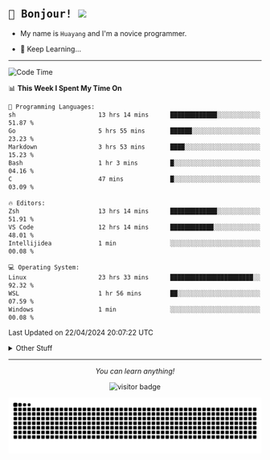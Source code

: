 <h2>
    <samp>🎉 Bonjour!  <img src="https://media.giphy.com/media/mGcNjsfWAjY5AEZNw6/giphy.gif" width="50"></samp>
</h2>

* My name is `Huayang` and I'm a novice programmer.


* 🧐 Keep Learning...

<hr>

<!--START_SECTION:waka-->
![Code Time](http://img.shields.io/badge/Code%20Time-2%2C312%20hrs%2015%20mins-blue)

📊 **This Week I Spent My Time On** 

```text
💬 Programming Languages: 
sh                       13 hrs 14 mins      █████████████░░░░░░░░░░░░   51.87 % 
Go                       5 hrs 55 mins       ██████░░░░░░░░░░░░░░░░░░░   23.23 % 
Markdown                 3 hrs 53 mins       ████░░░░░░░░░░░░░░░░░░░░░   15.23 % 
Bash                     1 hr 3 mins         █░░░░░░░░░░░░░░░░░░░░░░░░   04.16 % 
C                        47 mins             █░░░░░░░░░░░░░░░░░░░░░░░░   03.09 % 

🔥 Editors: 
Zsh                      13 hrs 14 mins      █████████████░░░░░░░░░░░░   51.91 % 
VS Code                  12 hrs 14 mins      ████████████░░░░░░░░░░░░░   48.01 % 
Intellijidea             1 min               ░░░░░░░░░░░░░░░░░░░░░░░░░   00.08 % 

💻 Operating System: 
Linux                    23 hrs 33 mins      ███████████████████████░░   92.32 % 
WSL                      1 hr 56 mins        ██░░░░░░░░░░░░░░░░░░░░░░░   07.59 % 
Windows                  1 min               ░░░░░░░░░░░░░░░░░░░░░░░░░   00.08 % 
```


 Last Updated on 22/04/2024 20:07:22 UTC
<!--END_SECTION:waka-->

<details>
    <summary>Other Stuff</summary>

* 🛠️ Skills
<!-- 
<p align="center">
  <a href="https://skillicons.dev">
    <img src="https://skillicons.dev/icons?i=c,python,cpp,go,react,js,ts,rust,java,haskell,ruby,kotlin,scala,kubernetes,docker,grafana,jenkins,nginx,nestjs,nextjs,rabbitmq,postgres,kafka,redis,graphql,mysql,linux,md,git,vim,vscode,visualstudio,stackoverflow" />
  </a>
</p>
-->    
<p align="center">
    <img src="https://api.githubtrends.io/user/svg/XmchxUp/langs?time_range=one_year&include_private=True" />
    <img src="https://api.githubtrends.io/user/svg/XmchxUp/repos?time_range=one_year&include_private=True" />
</p>

* 🏆 Some GitHub statistical reports:

<p align="center">
    <img src="/github-metrics.svg" alt="github metrics" style='visibility:visible' />    
</p>

<p align="center">  
    <img height="180em" src="https://github-readme-stats.vercel.app/api?username=xmchxup&hide_border=true&show_icons=true&include_all_commits=true&bg_color=0,EC6C6C,FFD479,FFFC79,73FA79&theme=graywhite&locale=en" />
    <img height="180em" src="https://github-readme-stats.vercel.app/api/top-langs/?username=xmchxup&hide=css,scss,html&langs_count=8&hide_border=true&layout=compact&bg_color=0,73FA79,73FDFF,D783FF&theme=graywhite&locale=en" />
</p>


<img width="100%" src="https://github-profile-trophy.vercel.app/?username=xmchxup&column=7" />

</details>


<hr>


<p align="center">
    <i>You can learn anything!</i>
    <p align="center">
        <img src="https://visitor-badge.laobi.icu/badge?page_id=xmchxup" alt="visitor badge"/>       
    </p>
</p>

<picture>
  <source media="(prefers-color-scheme: dark)" srcset="https://raw.githubusercontent.com/XmchxUp/XmchxUp/output/github-snake-dark.svg" />
  <source media="(prefers-color-scheme: light)" srcset="https://raw.githubusercontent.com/XmchxUp/XmchxUp/output/github-snake.svg" />
  <img alt="github-snake" src="https://raw.githubusercontent.com/XmchxUp/XmchxUp/output/github-snake.svg" />
</picture>


